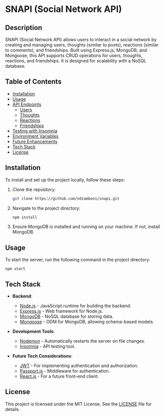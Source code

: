 # SNAPI (Social Network API)

## Description

SNAPI (Social Network API) allows users to interact in a social network by creating and managing users, thoughts (similar to posts), reactions (similar to comments), and friendships. Built using Express.js, MongoDB, and Mongoose, this API supports CRUD operations for users, thoughts, reactions, and friendships. It is designed for scalability with a NoSQL database.

## Table of Contents

- [Installation](#installation)
- [Usage](#usage)
- [API Endpoints](#api-endpoints)
  - [Users](#users)
  - [Thoughts](#thoughts)
  - [Reactions](#reactions)
  - [Friendships](#friendships)
- [Testing with Insomnia](#testing-with-insomnia)
- [Environment Variables](#environment-variables)
- [Future Enhancements](#future-enhancements)
- [Tech Stack](#tech-stack)
- [License](#license)

## Installation

To install and set up the project locally, follow these steps:

1. Clone the repository:
   ```bash
   git clone https://github.com/ndzamboni/snapi.git


2. Navigate to the project directory:
    ```bash
    npm install
    ```

4. Ensure MongoDB is installed and running on your machine. If not, install MongoDB.

## Usage

To start the server, run the following command in the project directory:

    npm start

## Tech Stack

- **Backend**:
  - [Node.js](https://nodejs.org/) - JavaScript runtime for building the backend.
  - [Express.js](https://expressjs.com/) - Web framework for Node.js.
  - [MongoDB](https://www.mongodb.com/) - NoSQL database for storing data.
  - [Mongoose](https://mongoosejs.com/) - ODM for MongoDB, allowing schema-based models.

- **Development Tools**:
  - [Nodemon](https://nodemon.io/) - Automatically restarts the server on file changes.
  - [Insomnia](https://insomnia.rest/) - API testing tool.

- **Future Tech Considerations**:
  - [JWT](https://jwt.io/) - For implementing authentication and authorization.
  - [Passport.js](http://www.passportjs.org/) - Middleware for authentication.
  - [React.js](https://reactjs.org/) - For a future front-end client.

## License

This project is licensed under the MIT License. See the [LICENSE](LICENSE) file for details.




